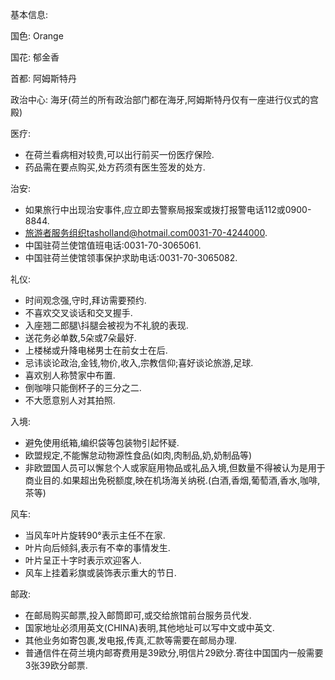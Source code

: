 基本信息:

国色: Orange

国花: 郁金香

首都: 阿姆斯特丹

政治中心: 海牙(荷兰的所有政治部门都在海牙,阿姆斯特丹仅有一座进行仪式的宫殿)



医疗:
- 在荷兰看病相对较贵,可以出行前买一份医疗保险.
- 药品需在要点购买,处方药须有医生签发的处方.

治安:
- 如果旅行中出现治安事件,应立即去警察局报案或拨打报警电话112或0900-8844.
- 旅游者服务组织tasholland@hotmail.com0031-70-4244000.
- 中国驻荷兰使馆值班电话:0031-70-3065061.
- 中国驻荷兰使馆领事保护求助电话:0031-70-3065082.

礼仪:

- 时间观念强,守时,拜访需要预约.
- 不喜欢交叉谈话和交叉握手.
- 入座翘二郎腿\抖腿会被视为不礼貌的表现.
- 送花务必单数,5朵或7朵最好.
- 上楼梯或升降电梯男士在前女士在后.
- 忌讳谈论政治,金钱,物价,收入,宗教信仰;喜好谈论旅游,足球.
- 喜欢别人称赞家中布置.
- 倒咖啡只能倒杯子的三分之二.
- 不大愿意别人对其拍照.

入境:
- 避免使用纸箱,编织袋等包装物引起怀疑.
- 欧盟规定,不能懈怠动物源性食品(如肉,肉制品,奶,奶制品等)
- 非欧盟国人员可以懈怠个人或家庭用物品或礼品入境,但数量不得被认为是用于商业目的.如果超出免税额度,映在机场海关纳税.(白酒,香烟,葡萄酒,香水,咖啡,茶等)

风车:
- 当风车叶片旋转90°表示主任不在家.
- 叶片向后倾斜,表示有不幸的事情发生.
- 叶片呈正十字时表示欢迎客人.
- 风车上挂着彩旗或装饰表示重大的节日.

邮政:
- 在邮局购买邮票,投入邮筒即可,或交给旅馆前台服务员代发.
- 国家地址必须用英文(CHINA)表明,其他地址可以写中文或中英文.
- 其他业务如寄包裹,发电报,传真,汇款等需要在邮局办理.
- 普通信件在荷兰境内邮寄费用是39欧分,明信片29欧分.寄往中国国内一般需要3张39欧分邮票.
